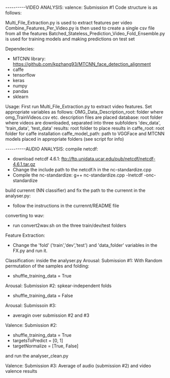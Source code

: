 ----------VIDEO ANALYSIS: valence: Submission #1
Code structure is as follows:

Multi_File_Extraction.py is used to extract features per video
Combine_Features_Per_Video.py is then used to create a single csv file from all the features
Batched_Stateless_Prediction_Video_Fold_Ensemble.py is used for training models and making predictions on test set


Dependecies: 
- MTCNN library: https://github.com/kpzhang93/MTCNN_face_detection_alignment 
- caffe
- tensorflow
- keras
- numpy
- pandas
- sklearn

Usage:
First run Multi_File_Extraction.py to extract video features.
Set appropriate variables as follows:
OMG_Data_Description_root: folder where omg_TrainVideos.csv etc. description files are placed
database: root folder where videos are downloaded, separated into three subfolders 'dev_data', 'train_data', 'test_data'
results: root folder to place results in
caffe_root: root folder for caffe installation
caffe_model_path: path to VGGFace and MTCNN models placed in appropriate folders (see script for info)

----------AUDIO ANALYSIS:
compile netcdf:
- download netcdf 4.6.1: ftp://ftp.unidata.ucar.edu/pub/netcdf/netcdf-4.6.1.tar.gz
- Change the include path to the netcdf.h in the nc-standardize.cpp
- Compile the nc-standardize:
g++ nc-standardize.cpp -lnetcdf -onc-standardize

build currennt (NN classifier) and fix the path to the currennt in the analyser.py:
- follow the instructions in the currennt/README file

converting to wav:
- run convert2wav.sh on the three train/dev/test folders

Feature Extraction:
- Change the 'fold' ('train','dev','test') and 'data_folder' variables 
  in the FX.py and run it.

Classification:
inside the analyser.py
Arousal: Submission #1: With Random permutation of the samples and folding:
- shuffle_training_data = True

Arousal: Submission #2: spkear-independent folds
- shuffle_training_data = False

Arousal: Submissoin #3:
- averagin over submission #2 and #3

Valence: Submission #2: 
- shuffle_training_data = True
- targetsToPredict = [0, 1]
- targetNormalize = [True, False]

and run the analyser_clean.py

Valence: Submission #3:
Average of audio (submission #2) and video valence results

